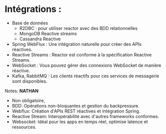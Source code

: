 <!-- .slide: -->

# Intégrations :

* Base de données
  * R2DBC : pour utiliser reactor avec des BDD relationnelles
  * MongoDB Reactive streams
  * Cassandra Reactive
* Spring WebFlux : Une intégration naturelle pour créer des APIs réactives.
* Reactive Streams : Reactor est conforme à la spécification Reactive Streams.
* WebSocket : Vous pouvez gérer des connexions WebSocket de manière réactive.
* Kafka, RabbitMQ : Les clients réactifs pour ces services de messagerie sont disponibles.

Notes:
**NATHAN**
- Non obligatoire, 
- BDD: Opérations non-bloquantes et gestion du backpressure.
- Webflux: Création d'APIs REST réactives et intégration Spring.
- Reactive Stream: Interopérabilité avec d'autres frameworks conformes.
- Websocket: Idéal pour les apps en temps réel, optimise latence et ressources.
